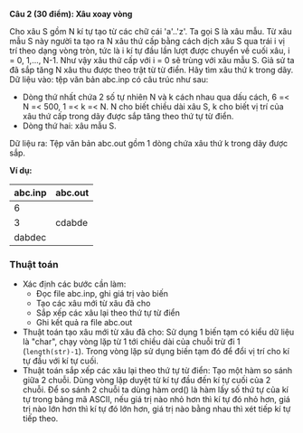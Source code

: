 **Câu 2 (30 điểm): Xâu xoay vòng**

Cho xâu S gồm N kí tự tạo từ các chữ cái 'a'..'z'. Ta gọi S là xâu mẫu. Từ xâu mẫu S này người ta tạo ra N xâu thứ cấp bằng cách dịch xâu S qua trái i vị trí theo dạng vòng tròn, tức là i kí tự đầu lần lượt được chuyển về cuối xâu, i = 0, 1,..., N-1. Như vậy xâu thứ cấp với i = 0 sẽ trùng với xâu mẫu S. Giả sử ta đã sắp tăng N xâu thu được theo trật từ từ điển. Hãy tìm xâu thứ k trong dãy. Dữ liệu vào: tệp văn bản abc.inp có câu trúc như sau:
- Dòng thứ nhất chứa 2 số tự nhiên N và k cách nhau qua dấu cách, 6 =< N =< 500, 1 =< k =< N. N cho biết chiều dài xâu S, k cho biết vị trí của xâu thứ cấp trong dãy được sắp tăng theo thứ tự từ điển.
- Dòng thứ hai: xâu mẫu S.

Dữ liệu ra: Tệp văn bản abc.out gồm 1 dòng chứa xâu thứ k trong dãy được sắp.

**Ví dụ:**

| abc.inp| abc.out |
| --- | --- |
| 6 |  |
| 3 | cdabde |
| dabdec |  |

### Thuật toán

- Xác định các bước cần làm:
    - Đọc file abc.inp, ghi giá trị vào biến
    - Tạo các xâu mới từ xâu đã cho
    - Sắp xếp các xâu lại theo thứ tự từ điển
    - Ghi kết quả ra file abc.out
- Thuật toán tạo xâu mới từ xâu đã cho: Sử dụng 1 biến tạm có kiểu dữ liệu là "char", chạy vòng lặp từ 1 tới chiều dài của chuỗi trừ đi 1 (```length(str)-1```). Trong vòng lặp sử dụng biến tạm đó để đổi vị trí cho kí tự đầu với kí tự cuối.
- Thuật toán sắp xếp các xâu lại theo thứ tự từ điển: Tạo một hàm so sánh giữa 2 chuỗi.
 Dùng vòng lặp duyệt từ kí tự đầu đến kí tự cuối của 2 chuỗi. Để so sánh 2 chuỗi ta dùng hàm ord() là hàm lấy số thứ tự của kí tự trong bảng mã ASCII, nếu  giá trị nào nhỏ hơn thì kí tự đó nhỏ hơn, giá trị nào lớn hơn thì kí tự đó lớn hơn, giá trị nào bằng nhau thì xét tiếp kí tự tiếp theo.

